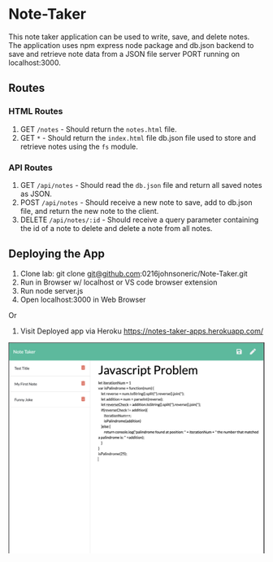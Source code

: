 # Note-Taker

This note taker application can be used to write, save, and delete notes. The application uses npm express node package and db.json backend to save and retrieve note data from a JSON file server PORT running on localhost:3000.

## Routes
### HTML Routes
1) GET `/notes` - Should return the `notes.html` file.
2) GET `*` - Should return the `index.html` file
db.json file used to store and retrieve notes using the `fs` module.

### API Routes
1) GET `/api/notes` - Should read the `db.json` file and return all saved notes as JSON.
2) POST `/api/notes` - Should receive a new note to save, add to db.json file, and return the new note to the client.
3) DELETE `/api/notes/:id` - Should receive a query parameter containing the id of a note to delete and delete a note from all notes.

## Deploying the App

1) Clone lab: git clone git@github.com:0216johnsoneric/Note-Taker.git
2) Run in Browser w/ localhost or VS code browser extension
3) Run node server.js
4) Open localhost:3000 in Web Browser

Or
1) Visit Deployed app via Heroku https://notes-taker-apps.herokuapp.com/

<img src="public/assets/css/Screen Shot 2020-10-24 at 11.09.37 AM.png"/>